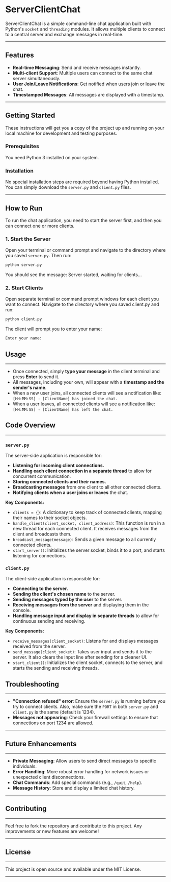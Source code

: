 # ServerClientChat

ServerClientChat is a simple command-line chat application built with Python's `socket` and `threading` modules. It allows multiple clients to connect to a central server and exchange messages in real-time.

---

## Features

* **Real-time Messaging**: Send and receive messages instantly.
* **Multi-client Support**: Multiple users can connect to the same chat server simultaneously.
* **User Join/Leave Notifications**: Get notified when users join or leave the chat.
* **Timestamped Messages**: All messages are displayed with a timestamp.

---

## Getting Started

These instructions will get you a copy of the project up and running on your local machine for development and testing purposes.

### Prerequisites

You need Python 3 installed on your system.

### Installation

No special installation steps are required beyond having Python installed. You can simply download the `server.py` and `client.py` files.

---

## How to Run

To run the chat application, you need to start the server first, and then you can connect one or more clients.

### 1. Start the Server

Open your terminal or command prompt and navigate to the directory where you saved `server.py`. Then run:

```bash
python server.py
```

You should see the message: Server started, waiting for clients...

### 2. Start Clients

Open separate terminal or command prompt windows for each client you want to connect. Navigate to the directory where you saved client.py and run:

```bash
python client.py
```

The client will prompt you to enter your name:

```bash
Enter your name:
```

## Usage
---
* Once connected, simply **type your message** in the client terminal and press **Enter** to send it.
* All messages, including your own, will appear with a **timestamp and the sender's name**.
* When a new user joins, all connected clients will see a notification like: `[HH:MM:SS] - [ClientName] has joined the chat.`
* When a user leaves, all connected clients will see a notification like: `[HH:MM:SS] - [ClientName] has left the chat.`

## Code Overview
---

### `server.py`

The server-side application is responsible for:

* **Listening for incoming client connections.**
* **Handling each client connection in a separate thread** to allow for concurrent communication.
* **Storing connected clients and their names.**
* **Broadcasting messages** from one client to all other connected clients.
* **Notifying clients when a user joins or leaves** the chat.

**Key Components:**

* `clients = {}`: A dictionary to keep track of connected clients, mapping their names to their socket objects.
* `handle_client(client_socket, client_address)`: This function is run in a new thread for each connected client. It receives messages from the client and broadcasts them.
* `broadcast_message(message)`: Sends a given message to all currently connected clients.
* `start_server()`: Initializes the server socket, binds it to a port, and starts listening for connections.

### `client.py`

The client-side application is responsible for:

* **Connecting to the server.**
* **Sending the client's chosen name** to the server.
* **Sending messages typed by the user** to the server.
* **Receiving messages from the server** and displaying them in the console.
* **Handling message input and display in separate threads** to allow for continuous sending and receiving.

**Key Components:**

* `receive_messages(client_socket)`: Listens for and displays messages received from the server.
* `send_message(client_socket)`: Takes user input and sends it to the server. It also clears the input line after sending for a cleaner UI.
* `start_client()`: Initializes the client socket, connects to the server, and starts the sending and receiving threads.

## Troubleshooting
---
* **"Connection refused" error**: Ensure the `server.py` is running before you try to connect clients. Also, make sure the `PORT` in both `server.py` and `client.py` is the same (default is 1234).
* **Messages not appearing**: Check your firewall settings to ensure that connections on port 1234 are allowed.

---

## Future Enhancements
---
* **Private Messaging**: Allow users to send direct messages to specific individuals.
* **Error Handling**: More robust error handling for network issues or unexpected client disconnections.
* **Chat Commands**: Add special commands (e.g., `/quit`, `/help`).
* **Message History**: Store and display a limited chat history.

---

## Contributing
---
Feel free to fork the repository and contribute to this project. Any improvements or new features are welcome!

---

## License
---
This project is open source and available under the MIT License.

---
